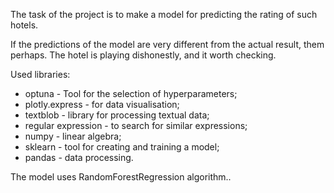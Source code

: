The task of the project is to make a model for predicting the rating of such hotels.

If the predictions of the model are very different from the actual result, them perhaps. The hotel is playing dishonestly, and it worth checking.

Used libraries:

* optuna - Tool for the selection of hyperparameters;
* plotly.express - for data visualisation;
* textblob - library for processing textual data;
* regular expression - to search for similar expressions;
* numpy - linear algebra;
* sklearn - tool for creating and training a model;
* pandas - data processing.

The model uses RandomForestRegression algorithm..
